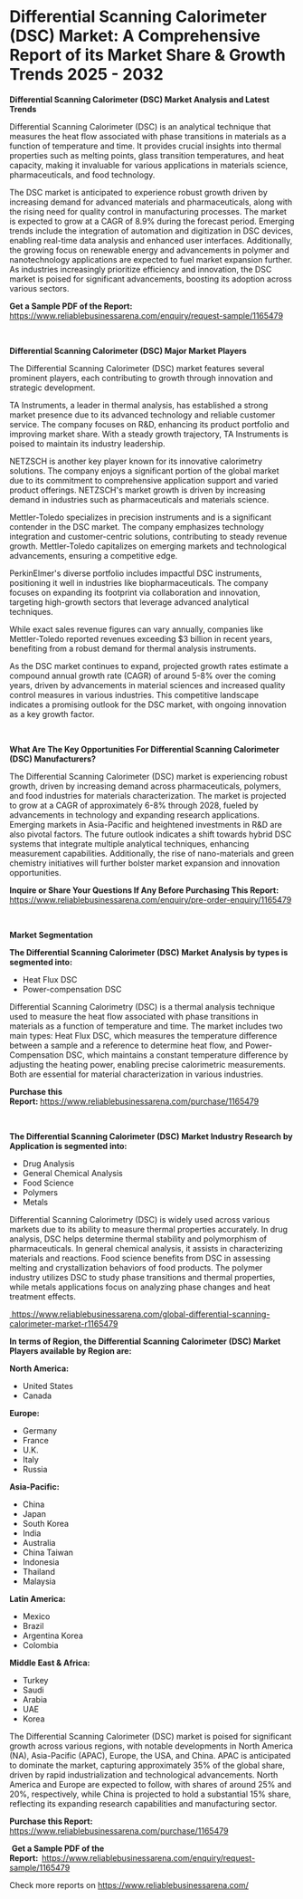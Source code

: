 <p><h1>Differential Scanning Calorimeter (DSC) Market: A Comprehensive Report of its Market Share & Growth Trends 2025 - 2032</h1></p><p><strong>Differential Scanning Calorimeter (DSC) Market Analysis and Latest Trends</strong></p>
<p><p>Differential Scanning Calorimeter (DSC) is an analytical technique that measures the heat flow associated with phase transitions in materials as a function of temperature and time. It provides crucial insights into thermal properties such as melting points, glass transition temperatures, and heat capacity, making it invaluable for various applications in materials science, pharmaceuticals, and food technology.</p><p>The DSC market is anticipated to experience robust growth driven by increasing demand for advanced materials and pharmaceuticals, along with the rising need for quality control in manufacturing processes. The market is expected to grow at a CAGR of 8.9% during the forecast period. Emerging trends include the integration of automation and digitization in DSC devices, enabling real-time data analysis and enhanced user interfaces. Additionally, the growing focus on renewable energy and advancements in polymer and nanotechnology applications are expected to fuel market expansion further. As industries increasingly prioritize efficiency and innovation, the DSC market is poised for significant advancements, boosting its adoption across various sectors.</p></p>
<p><strong>Get a Sample PDF of the Report:&nbsp;</strong> <a href="https://www.reliablebusinessarena.com/enquiry/request-sample/1165479?utm_campaign=2803&utm_medium=2&utm_source=Github&utm_content=ia&utm_term=27022025&utm_id=differential-scanning-calorimeter-dsc">https://www.reliablebusinessarena.com/enquiry/request-sample/1165479</a></p>
<p>&nbsp;</p>
<p><strong>Differential Scanning Calorimeter (DSC) Major Market Players</strong></p>
<p><p>The Differential Scanning Calorimeter (DSC) market features several prominent players, each contributing to growth through innovation and strategic development. </p><p>TA Instruments, a leader in thermal analysis, has established a strong market presence due to its advanced technology and reliable customer service. The company focuses on R&D, enhancing its product portfolio and improving market share. With a steady growth trajectory, TA Instruments is poised to maintain its industry leadership.</p><p>NETZSCH is another key player known for its innovative calorimetry solutions. The company enjoys a significant portion of the global market due to its commitment to comprehensive application support and varied product offerings. NETZSCH's market growth is driven by increasing demand in industries such as pharmaceuticals and materials science.</p><p>Mettler-Toledo specializes in precision instruments and is a significant contender in the DSC market. The company emphasizes technology integration and customer-centric solutions, contributing to steady revenue growth. Mettler-Toledo capitalizes on emerging markets and technological advancements, ensuring a competitive edge.</p><p>PerkinElmer's diverse portfolio includes impactful DSC instruments, positioning it well in industries like biopharmaceuticals. The company focuses on expanding its footprint via collaboration and innovation, targeting high-growth sectors that leverage advanced analytical techniques.</p><p>While exact sales revenue figures can vary annually, companies like Mettler-Toledo reported revenues exceeding $3 billion in recent years, benefiting from a robust demand for thermal analysis instruments.</p><p>As the DSC market continues to expand, projected growth rates estimate a compound annual growth rate (CAGR) of around 5-8% over the coming years, driven by advancements in material sciences and increased quality control measures in various industries. This competitive landscape indicates a promising outlook for the DSC market, with ongoing innovation as a key growth factor.</p></p>
<p>&nbsp;</p>
<p><strong>What Are The Key Opportunities For Differential Scanning Calorimeter (DSC) Manufacturers?</strong></p>
<p><p>The Differential Scanning Calorimeter (DSC) market is experiencing robust growth, driven by increasing demand across pharmaceuticals, polymers, and food industries for materials characterization. The market is projected to grow at a CAGR of approximately 6-8% through 2028, fueled by advancements in technology and expanding research applications. Emerging markets in Asia-Pacific and heightened investments in R&D are also pivotal factors. The future outlook indicates a shift towards hybrid DSC systems that integrate multiple analytical techniques, enhancing measurement capabilities. Additionally, the rise of nano-materials and green chemistry initiatives will further bolster market expansion and innovation opportunities.</p></p>
<p><strong>Inquire or Share Your Questions If Any Before Purchasing This Report:</strong> <a href="https://www.reliablebusinessarena.com/enquiry/pre-order-enquiry/1165479?utm_campaign=2803&utm_medium=2&utm_source=Github&utm_content=ia&utm_term=27022025&utm_id=differential-scanning-calorimeter-dsc">https://www.reliablebusinessarena.com/enquiry/pre-order-enquiry/1165479</a></p>
<p>&nbsp;</p>
<p><strong>Market Segmentation</strong></p>
<p><strong>The Differential Scanning Calorimeter (DSC) Market Analysis by types is segmented into:</strong></p>
<p><ul><li>Heat Flux DSC</li><li>Power-compensation DSC</li></ul></p>
<p><p>Differential Scanning Calorimetry (DSC) is a thermal analysis technique used to measure the heat flow associated with phase transitions in materials as a function of temperature and time. The market includes two main types: Heat Flux DSC, which measures the temperature difference between a sample and a reference to determine heat flow, and Power-Compensation DSC, which maintains a constant temperature difference by adjusting the heating power, enabling precise calorimetric measurements. Both are essential for material characterization in various industries.</p></p>
<p><strong>Purchase this Report:&nbsp;</strong><a href="https://www.reliablebusinessarena.com/purchase/1165479?utm_campaign=2803&utm_medium=2&utm_source=Github&utm_content=ia&utm_term=27022025&utm_id=differential-scanning-calorimeter-dsc">https://www.reliablebusinessarena.com/purchase/1165479</a></p>
<p>&nbsp;</p>
<p><strong>The Differential Scanning Calorimeter (DSC) Market Industry Research by Application is segmented into:</strong></p>
<p><ul><li>Drug Analysis</li><li>General Chemical Analysis</li><li>Food Science</li><li>Polymers</li><li>Metals</li></ul></p>
<p><p>Differential Scanning Calorimetry (DSC) is widely used across various markets due to its ability to measure thermal properties accurately. In drug analysis, DSC helps determine thermal stability and polymorphism of pharmaceuticals. In general chemical analysis, it assists in characterizing materials and reactions. Food science benefits from DSC in assessing melting and crystallization behaviors of food products. The polymer industry utilizes DSC to study phase transitions and thermal properties, while metals applications focus on analyzing phase changes and heat treatment effects.</p></p>
<p><a href="https://www.reliablebusinessarena.com/global-differential-scanning-calorimeter-market-r1165479?utm_campaign=2803&utm_medium=2&utm_source=Github&utm_content=ia&utm_term=27022025&utm_id=differential-scanning-calorimeter-dsc">&nbsp;https://www.reliablebusinessarena.com/global-differential-scanning-calorimeter-market-r1165479</a></p>
<p><strong>In terms of Region, the Differential Scanning Calorimeter (DSC) Market Players available by Region are:</strong></p>
<p>
    <p> <strong> North America: </strong>
        <ul>
            <li>United States</li>
            <li>Canada</li>
        </ul>
        </p> 
    <p> <strong> Europe: </strong>
        <ul>
            <li>Germany</li>
            <li>France</li>
            <li>U.K.</li>
            <li>Italy</li>
            <li>Russia</li>
        </ul>
        </p> 
    <p> <strong> Asia-Pacific: </strong>
        <ul>
            <li>China</li>
            <li>Japan</li>
            <li>South Korea</li>
            <li>India</li>
            <li>Australia</li>
            <li>China Taiwan</li>
            <li>Indonesia</li>
            <li>Thailand</li>
            <li>Malaysia</li>
        </ul>
        </p> 
    <p> <strong> Latin America: </strong>
        <ul>
            <li>Mexico</li>
            <li>Brazil</li>
            <li>Argentina Korea</li>
            <li>Colombia</li>
        </ul>
        </p> 
    <p> <strong> Middle East & Africa: </strong>
        <ul>
            <li>Turkey</li>
            <li>Saudi</li>
            <li>Arabia</li>
            <li>UAE</li>
            <li>Korea</li>
        </ul>
    </p>
    </p>
<p><p>The Differential Scanning Calorimeter (DSC) market is poised for significant growth across various regions, with notable developments in North America (NA), Asia-Pacific (APAC), Europe, the USA, and China. APAC is anticipated to dominate the market, capturing approximately 35% of the global share, driven by rapid industrialization and technological advancements. North America and Europe are expected to follow, with shares of around 25% and 20%, respectively, while China is projected to hold a substantial 15% share, reflecting its expanding research capabilities and manufacturing sector.</p></p>
<p><strong>Purchase this Report: </strong><a href="https://www.reliablebusinessarena.com/purchase/1165479?utm_campaign=2803&utm_medium=2&utm_source=Github&utm_content=ia&utm_term=27022025&utm_id=differential-scanning-calorimeter-dsc">https://www.reliablebusinessarena.com/purchase/1165479</a></p>
<p>&nbsp;<strong>Get a Sample PDF of the Report:&nbsp;&nbsp;</strong><a href="https://www.reliablebusinessarena.com/enquiry/request-sample/1165479?utm_campaign=2803&utm_medium=2&utm_source=Github&utm_content=ia&utm_term=27022025&utm_id=differential-scanning-calorimeter-dsc">https://www.reliablebusinessarena.com/enquiry/request-sample/1165479</a></p>
<p><strong></strong></p>
<p>Check more reports on <a href="https://www.reliablebusinessarena.com/?utm_campaign=2803&utm_medium=2&utm_source=Github&utm_content=ia&utm_term=27022025&utm_id=differential-scanning-calorimeter-dsc">https://www.reliablebusinessarena.com/</a></p>